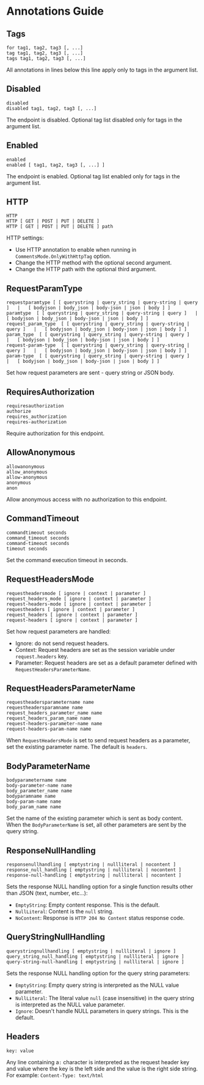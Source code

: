 # Annotations Guide

## Tags

```console
for tag1, tag2, tag3 [, ...]
tag tag1, tag2, tag3 [, ...]
tags tag1, tag2, tag3 [, ...]
```

All annotations in lines below this line apply only to tags in the argument list.

## Disabled

```console
disabled
disabled tag1, tag2, tag3 [, ...]
```

The endpoint is disabled. Optional tag list disabled only for tags in the argument list.

## Enabled

```console
enabled
enabled [ tag1, tag2, tag3 [, ...] ]
```

The endpoint is enabled. Optional tag list enabled only for tags in the argument list.

## HTTP

```console
HTTP 
HTTP [ GET | POST | PUT | DELETE ]
HTTP [ GET | POST | PUT | DELETE ] path
```

HTTP settings:
- Use HTTP annotation to enable when running in `CommentsMode.OnlyWithHttpTag` option.
- Change the HTTP method with the optional second argument.
- Change the HTTP path with the optional third argument.

## RequestParamType

```console
requestparamtype [ [ querystring | query_string | query-string | query ]   |   [ bodyjson | body_json | body-json | json | body ] ]
paramtype  [ [ querystring | query_string | query-string | query ]   |   [ bodyjson | body_json | body-json | json | body ] ]
request_param_type  [ [ querystring | query_string | query-string | query ]   |   [ bodyjson | body_json | body-json | json | body ] ]
param_type  [ [ querystring | query_string | query-string | query ]   |   [ bodyjson | body_json | body-json | json | body ] ]
request-param-type  [ [ querystring | query_string | query-string | query ]   |   [ bodyjson | body_json | body-json | json | body ] ]
param-type  [ [ querystring | query_string | query-string | query ]   |   [ bodyjson | body_json | body-json | json | body ] ]
```

Set how request parameters are sent - query string or JSON body.

## RequiresAuthorization

```console
requiresauthorization
authorize
requires_authorization
requires-authorization
```

Require authorization for this endpoint.

## AllowAnonymous

```console
allowanonymous
allow_anonymous
allow-anonymous
anonymous
anon
```

Allow anonymous access with no authorization to this endpoint. 

## CommandTimeout

```console
commandtimeout seconds
command_timeout seconds
command-timeout seconds
timeout seconds
```

Set the command execution timeout in seconds.

## RequestHeadersMode

```console
requestheadersmode [ ignore | context | parameter ]
request_headers_mode [ ignore | context | parameter ]
request-headers-mode [ ignore | context | parameter ]
requestheaders [ ignore | context | parameter ]
request_headers [ ignore | context | parameter ]
request-headers [ ignore | context | parameter ]
```

Set how request parameters are handled:
- Ignore: do not send request headers.
- Context: Request headers are set as the session variable under `request.headers` key.
- Parameter: Request headers are set as a default parameter defined with `RequestHeadersParameterName`.

## RequestHeadersParameterName

```console
requestheadersparametername name
requestheadersparamname name
request_headers_parameter_name name
request_headers_param_name name
request-headers-parameter-name name
request-headers-param-name name
```

When `RequestHeadersMode` is set to send request headers as a parameter, set the existing parameter name. The default is `headers`.

## BodyParameterName

```console
bodyparametername name
body-parameter-name name
body_parameter_name name
bodyparamname name
body-param-name name
body_param_name name
```

Set the name of the existing parameter which is sent as body content. When the `BodyParameterName` is set, all other parameters are sent by the query string.

## ResponseNullHandling

```console
responsenullhandling [ emptystring | nullliteral | nocontent ]
response_null_handling [ emptystring | nullliteral | nocontent ]
response-null-handling [ emptystring | nullliteral | nocontent ]
```

Sets the response NULL handling option for a single function results other than JSON (text, number, etc...):

- `EmptyString`: Empty content response. This is the default.
- `NullLiteral`: Content is the `null` string.
- `NoContent`: Response is `HTTP 204 No Content` status response code.

## QueryStringNullHandling

```console
querystringnullhandling [ emptystring | nullliteral | ignore ]
query_string_null_handling [ emptystring | nullliteral | ignore ]
query-string-null-handling [ emptystring | nullliteral | ignore ]
```

Sets the response NULL handling option for the query string parameters:

- `EmptyString`: Empty query string is interpreted as the NULL value parameter.
- `NullLiteral`: The literal value `null` (case insensitive) in the query string is interpreted as the NULL value parameter.
- `Ignore`: Doesn't handle NULL parameters in query strings. This is the default.

## Headers

```console
key: value
```

Any line containing a`:` character is interpreted as the request header key and value where the key is the left side and the value is the right side string. For example: `Content-Type: text/html`